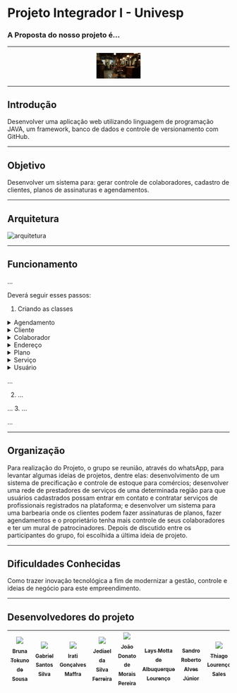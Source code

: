 # Projeto Integrador I - Univesp
###  A Proposta do nosso projeto é...
***
<div align="center">
 <img src="https://github.com/DonatoJoao/ProjetoIntegradorMaven/blob/master/src/main/java/com/barbearia/View/imagens/fundoMenuPrincipal.jpg" alt="capa github" 
  width="100"/>
</div>

***
 
## Introdução 

Desenvolver uma aplicação web utilizando linguagem de programação JAVA, um framework, banco de dados e controle de versionamento com GitHub.

****

## Objetivo

Desenvolver um sistema para: gerar controle de colaboradores, cadastro de clientes, planos de assinaturas e agendamentos.
***

## Arquitetura

![arquitetura](C:\Users\igmf5\Documents\GitHub\UNIVESP\arquitetura.jpg)

***
## Funcionamento 

...

Deverá seguir esses passos: 

1. Criando as classes
   
<details>
 
<summary>Agendamento</summary>

```ruby
package com.barbearia.Model;

import java.text.ParseException;
import java.text.SimpleDateFormat;
import java.util.Date;

public class Agendamento {

    private int idAgendamento;
    private Cliente cliente;
    private Servico servico;
    private float valor;
    private Date dataAgendamento;
    private String observacao;

    public Agendamento(int idAgendamento, Cliente cliente, Servico servico, float valor, String dataAgendamento) {
        this.idAgendamento = idAgendamento;
        this.cliente = cliente;
        this.servico = servico;
        this.valor = valor;
        try {
            this.dataAgendamento = new SimpleDateFormat("dd/MM/yyyy HH:mm").parse(dataAgendamento);
        } catch (ParseException e) {
            throw new RuntimeException(e);
        }
    }

    public Agendamento() {
    }

    public int getIdAgendamento() {
        return idAgendamento;
    }

    public void setIdAgendamento(int idAgendamento) {
        this.idAgendamento = idAgendamento;
    }

    public Cliente getCliente() {
        return cliente;
    }

    public void setCliente(Cliente cliente) {
        this.cliente = cliente;
    }

    public Servico getServico() {
        return servico;
    }

    public void setServico(Servico servico) {
        this.servico = servico;
    }

    public float getValor() {
        return valor;
    }

    public void setValor(float valor) {
        this.valor = valor;
    }

    public Date getDataAgendamento() {
        return dataAgendamento;
    }

    public void setDataAgendamento(Date dataAgendamento) {
        this.dataAgendamento = dataAgendamento;
    }

    public String getObservacao() {
        return observacao;
    }

    public void setObservacao(String observacao) {
        this.observacao = observacao;
    }
}
```
</details>

<details>
 
<summary>Cliente</summary>

```ruby
package com.barbearia.Model;

public class Cliente extends Usuario {
    public Cliente(String cpf, String nome, String senha) {
        super(cpf, nome, senha);
    }

    private float saldo;
    private Plano plano;

}
```
</details>

<details>

<summary>Colaborador</summary>

```ruby
package com.barbearia.Model;

class Colaborador extends Usuario {
    private String nivelAcesso;

    public Colaborador(String cpf, String nome, String senha) {
        super(cpf, nome, senha);
    }
}
```
</details>

<details>
 
<summary>Endereço</summary>

```ruby
package com.barbearia.Model;

class Endereco {

}
```
</details>

<details>

<summary>Plano</summary>

```ruby
package com.barbearia.Model;

public class Plano {


}
```
</details>

<details>

<summary>Serviço</summary>

```ruby
package com.barbearia.Model;

import javax.swing.*;

public class Servico {

    private int id;
    private String descricao;
    private float valor;

    public Servico(int id, String descricao, float valor) {
        this.id = id;
        this.descricao = descricao;
        this.valor = valor;
    }

    public Servico(float valor) {
        this.valor = valor;
    }

    public Servico() {
    }

    public int getId() {
        return id;
    }

    public void setId(int id) {
        this.id = id;
    }

    public String getDescricao() {
        return descricao;
    }

    public void setDescricao(String descricao) {
        this.descricao = descricao;
    }

    public float getValor() {
        return valor;
    }

    public void setValor(float valor) {
        this.valor = valor;
    }
}
```
</details>

<details>

<summary>Usuário</summary>

```ruby
package com.barbearia.Model;

import java.text.ParseException;
import java.text.SimpleDateFormat;
import java.util.Date;

abstract class Usuario {
    private int id;
    private String senha;
    private String cpf;
    private String nome;
    private String telefone;
    private String email;
    private Endereco endereco;
    private Date dataNascimento;

    public Usuario(int id, String cpf, String nome, String senha ,String telefone, String email, Endereco endereco, String dataNascimento) {
        this.id = id;
        this.cpf = cpf;
        this.nome = nome;
        this.senha = senha;
        this.telefone = telefone;
        this.email = email;
        this.endereco = endereco;
        try {
            this.dataNascimento = new SimpleDateFormat("dd/MM/yyyy ").parse(dataNascimento);
        } catch (ParseException e) {
            throw new RuntimeException(e);
        }
        ;
    }

    public Usuario() {
    }

    public Usuario(String cpf, String nome, String senha) {
        this.cpf = cpf;
        this.nome = nome;
        this.senha = senha;
    }

    public int getId() {
        return id;
    }

    public String getSenha() {
        return senha;
    }

    public String getCpf() {
        return cpf;
    }

    public String getNome() {
        return nome;
    }

    public String getTelefone() {
        return telefone;
    }

    public String getEmail() {
        return email;
    }

    public Endereco getEndereco() {
        return endereco;
    }

    public Date getDataNascimento() {
        return dataNascimento;
    }
}
```
</details>

...

2. ...

...
3. ...

...

****
## Organização

Para realização do Projeto, o grupo se reunião, através do whatsApp, para levantar algumas ideias de projetos, dentre elas: desenvolvimento de um sistema de precificação e controle de estoque para comércios; desenvolver uma rede de prestadores de serviços de uma determinada região para que usuários cadastrados possam entrar em contato e contratar serviços de profissionais registrados na plataforma; e desenvolver um sistema para uma barbearia onde os clientes podem fazer assinaturas de planos, fazer agendamentos e o proprietário tenha mais controle de seus colaboradores e ter um mural de patrocinadores. Depois de discutido entre os participantes do grupo, foi escolhida a última ideia de projeto. 

*** 

## Dificuldades Conhecidas

Como trazer inovação tecnológica a fim de modernizar a gestão, controle e ideias de negócio para este empreendimento. 



***
## Desenvolvedores do projeto

| [<img src="https://avatars.githubusercontent.com/u/170149114?v=4" width=115><br><sub>Bruna Tokuno de Sousa</sub>](https://github.com/bru-tokuno) | [<img src="https://avatars.githubusercontent.com/u/51243178?v=4" width=115><br><sub>Gabriel Santos Silva</sub>](https://github.com/GabrielSantos10) | [<img src="https://avatars.githubusercontent.com/u/124359272?v=4" width=115><br><sub>Irati Gonçalves Maffra</sub>](https://github.com/IratiMaffra) | [<img src="https://avatars.githubusercontent.com/u/163658340?v=4" width=115><br><sub>Jediael da Silva Ferreira</sub>](https://github.com/Jedi-Ferreira) | [<img src="https://avatars.githubusercontent.com/u/83663822?v=4" width=115><br><sub>João Donato de Morais Pereira</sub>](https://github.com/DonatoJoao) | [<img src="" width=115><br><sub>Lays Motta de Albuquerque Lourenço</sub>](https://github.com/Lays) | [<img src="" width=115><br><sub>Sandro Roberto Alves Júnior</sub>](https://github.com/sandro) | [<img src="https://media.licdn.com/dms/image/D4D03AQHigoFkbveHVA/profile-displayphoto-shrink_400_400/0/1701190953083?e=1721260800&v=beta&t=2i4rKOqXNAIQ9G01f1y5JeCWxbh61dSu1i1Rj7fNeTE" width=115><br><sub>Thiago Lourenço Sales</sub>](https://www.linkedin.com/in/thiago-louren%C3%A7o-b166041b1?utm_source=share&utm_campaign=share_via&utm_content=profile&utm_medium=ios_app) |
| :---: | :---: | :---: | :---: | :---: | :---: |:---: | :---: |

